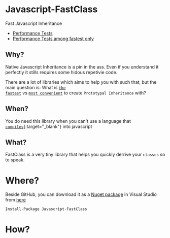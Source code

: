 Javascript-FastClass
====================

Fast Javascript Inheritance 

* [Performance Tests](http://jsperf.com/js-inheritance-performance/25)
* [Performance Tests among fastest only](http://jsperf.com/js-inheritance-performance/26)

## Why?
Native Javascript Inheritance is a pin in the ass. Even if you understand it perfectly it stills requires some hidous repetivie code.

There are a lot of libraries which aims to help you with such that, but the main question is:
What is <a href="http://jsperf.com/js-inheritance-performance/25"><code>the fastest</code></a> vs [`most convenient`](https://github.com/njoubert/inheritance.js/blob/master/INHERITANCE.md) to create `Prototypal Inheritance` with?

## When?
You do need this library when you can't use a language that [`compiles`](https://github.com/jashkenas/coffee-script/wiki/List-of-languages-that-compile-to-JS){:target="_blank"} into javascript

## What?
FastClass is a very tiny library that helps you quickly derrive your `classes` so to speak.


# Where?
Beside GitHub, you can download it as a [Nuget package](http://nuget.org/packages/Javascript-FastClass/) in Visual Studio from [here](http://nuget.org/packages/Javascript-FastClass/)
```javascript
Install-Package Javascript-FastClass
```

# How?
